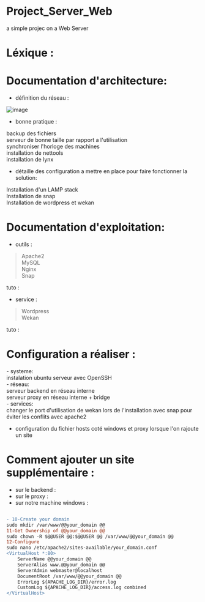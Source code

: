 # Project_Server_Web
a simple projec on a Web Server
# Léxique :

# Documentation d'architecture:
- définition du réseau :

![image](https://user-images.githubusercontent.com/72856412/112160798-d2318180-8bea-11eb-935a-bac703b983d6.png)

- bonne pratique :

<p>backup des fichiers <br/>
serveur de bonne taille par rapport a l'utilisation <br/>
synchroniser l'horloge des machines <br/>
installation de nettools <br/>
installation de lynx <br/><p>

- détaille des configuration a mettre en place pour faire fonctionner la solution:

<p>Installation d'un LAMP stack <br/>
Installation de snap <br/>
Installation de wordpress et wekan <br/><p>

# Documentation d'exploitation:
- outils :
> Apache2<br/> MySQL<br/> Nginx<br/> Snap<br/>

tuto :
- service :
> Wordpress<br/> Wekan<br/>

tuto :

# Configuration a réaliser :
<p>
- systeme:<br/>
  instalation ubuntu serveur avec OpenSSH<br/>
- réseau:<br/>
  serveur backend en réseau interne<br/>
  serveur proxy en réseau interne + bridge<br/>
- services: <br/>
  changer le port d'utilisation de wekan lors de l'installation avec snap pour éviter les conflits avec apache2<br/>
<p>

- configuration du fichier hosts coté windows et proxy lorsque l'on rajoute un site



# Comment ajouter un site supplémentaire :
- sur le backend :
- sur le proxy :
- sur notre machine windows :


```diff

- 10-Create your domain
sudo mkdir /var/www/@@your_domain @@
11-Get Ownership of @@your_domain @@
sudo chown -R $@@USER @@:$@@USER @@ /var/www/@@your_domain @@
12-Configure
sudo nano /etc/apache2/sites-available/your_domain.conf
<VirtualHost *:80>
    ServerName @@your_domain @@
    ServerAlias www.@@your_domain @@
    ServerAdmin webmaster@localhost
    DocumentRoot /var/www/@@your_domain @@
    ErrorLog ${APACHE_LOG_DIR}/error.log
    CustomLog ${APACHE_LOG_DIR}/access.log combined
</VirtualHost>

```

